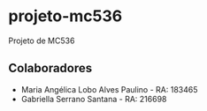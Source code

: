 # projeto-mc536
Projeto de MC536

## Colaboradores
- Maria Angélica Lobo Alves Paulino - RA: 183465
- Gabriella Serrano Santana - RA: 216698
